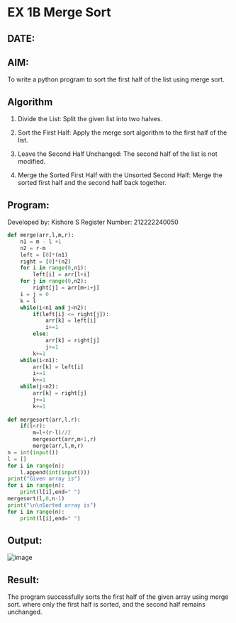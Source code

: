 # EX 1B Merge Sort
## DATE:
## AIM:
To write a python program to sort the first half of the list using merge sort.

## Algorithm
1. Divide the List: Split the given list into two halves.

2. Sort the First Half: Apply the merge sort algorithm to the first half of the list.

3. Leave the Second Half Unchanged: The second half of the list is not modified.

4. Merge the Sorted First Half with the Unsorted Second Half: Merge the sorted first half and the second half back together.

## Program:

Developed by: Kishore S
Register Number: 212222240050
```python
def merge(arr,l,m,r):
    n1 = m - l +1
    n2 = r-m
    left = [0]*(n1)
    right = [0]*(n2)
    for i in range(0,n1):
        left[i] = arr[l+i]
    for j in range(0,n2):
        right[j] = arr[m+1+j]
    i = j = 0
    k = l
    while(i<n1 and j<n2):
        if(left[i] <= right[j]):
            arr[k] = left[i]
            i+=1
        else:
            arr[k] = right[j]
            j+=1
        k+=1
    while(i<n1):
        arr[k] = left[i]
        i+=1
        k+=1
    while(j<n2):
        arr[k] = right[j]
        j+=1
        k+=1
        
def mergesort(arr,l,r):
    if(l<r):
        m=l+(r-l)//2
        mergesort(arr,m+1,r)
        merge(arr,l,m,r)
n = int(input())
l = []
for i in range(n):
    l.append(int(input()))
print("Given array is")
for i in range(n):
    print(l[i],end=" ")
mergesort(l,0,n-1)
print("\n\nSorted array is")
for i in range(n):
    print(l[i],end=" ")  

```

## Output:
![image](https://github.com/user-attachments/assets/a5bb033e-9852-46d8-88af-b20271f69d83)



## Result:
The program successfully sorts the first half of the given array using merge sort. where only the first half is sorted, and the second half remains unchanged.
